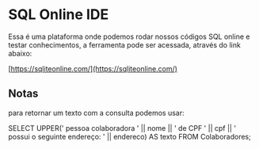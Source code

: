 # SQL Online IDE

Essa é uma plataforma onde podemos rodar nossos códigos SQL online e testar conhecimentos,
a ferramenta pode ser acessada, através do link abaixo:

[https://sqliteonline.com/](https://sqliteonline.com/)


## Notas

para retornar um texto com a consulta podemos usar:

SELECT UPPER(' pessoa colaboradora ' || nome || ' de CPF ' || cpf || ' possui o seguinte endereço: '
            || endereco) AS texto
            FROM Colaboradores;
